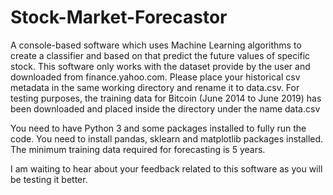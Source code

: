 # Stock-Market-Forecastor
A console-based software which uses Machine Learning algorithms to create a classifier and based on that predict the future values of specific stock. This software only works with the dataset provide by the user and downloaded from finance.yahoo.com. Please place your historical csv metadata in the same working directory and rename it to data.csv. For testing purposes, the training data for Bitcoin (June 2014 to June 2019) has been downloaded and placed inside the directory under the name data.csv

You need to have Python 3 and some packages installed to fully run the code. You need to install pandas, sklearn and matplotlib packages installed. The minimum training data required for forecasting is 5 years.

I am waiting to hear about your feedback related to this software as you will be testing it better.
